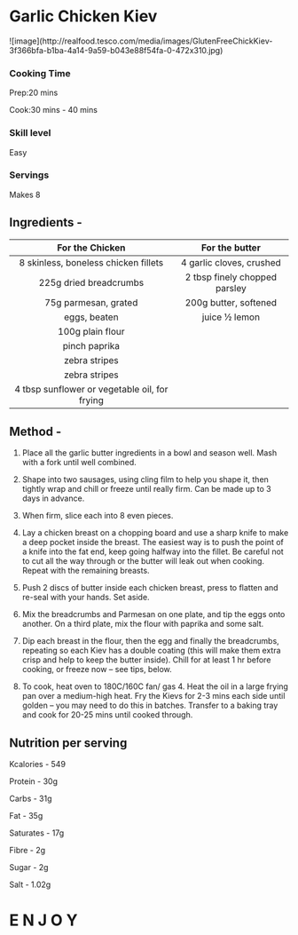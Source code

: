 <h1 center>Garlic Chicken Kiev</h1>
![image](http://realfood.tesco.com/media/images/GlutenFreeChickKiev-3f366bfa-b1ba-4a14-9a59-b043e88f54fa-0-472x310.jpg)
	
### Cooking Time 

Prep:20 mins

Cook:30 mins - 40 mins

### Skill level	

Easy

### Servings

Makes 8

<h2>Ingredients -</h2>

| For the Chicken                               | For the butter               |
| :-------------------------------------------: |:---------------------------: |
| 8 skinless, boneless chicken fillets          | 4 garlic cloves, crushed     |
| 225g dried breadcrumbs                        | 2 tbsp finely chopped parsley|
| 75g parmesan, grated                          | 200g butter, softened        |
| eggs, beaten                                  | juice ½ lemon                |
| 100g plain flour                              | 
| pinch paprika                                 | 
| zebra stripes                                 | 
| zebra stripes                                 | 
| 4 tbsp sunflower or vegetable oil, for frying | 

<h2>Method -</h2>

1. Place all the garlic butter ingredients in a bowl and season well. Mash with a fork until well combined.

2. Shape into two sausages, using cling film to help you shape it, then tightly wrap and chill or freeze until really firm. Can be made up to 3 days in advance. 

3. When firm, slice each into 8 even pieces.

2. Lay a chicken breast on a chopping board and use a sharp knife to make a deep pocket inside the breast. The easiest way is to push the point of a knife into the fat end, keep going halfway into the fillet. Be careful not to cut all the way through or the butter will leak out when cooking. Repeat with the remaining breasts. 

3. Push 2 discs of butter inside each chicken breast, press to flatten and re-seal with your hands. Set aside.

3. Mix the breadcrumbs and Parmesan on one plate, and tip the eggs onto another. On a third plate, mix the flour with paprika and some salt. 

4. Dip each breast in the flour, then the egg and finally the breadcrumbs, repeating so each Kiev has a double coating (this will make them extra crisp and help to keep the butter inside). Chill for at least 1 hr before cooking, or freeze now – see tips, below.

4. To cook, heat oven to 180C/160C fan/ gas 4. Heat the oil in a large frying pan over a medium-high heat. Fry the Kievs for 2-3 mins each side until golden – you may need to do this in batches. Transfer to a baking tray and cook for 20-25 mins until cooked through.

	
## Nutrition per serving	

Kcalories -
549
 
Protein -
30g
 
Carbs -
31g
 
Fat -
35g
 
Saturates -
17g
 
Fibre -
2g
 
Sugar -
2g
 
Salt -
1.02g

<h1> E N J O Y </h1>